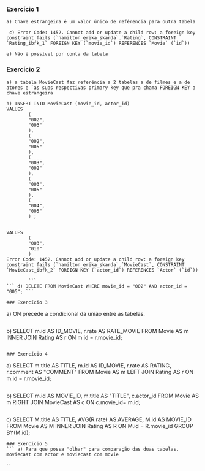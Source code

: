 ### Exercício 1
``` a) Chave estrangeira é um valor único de refêrencia para outra tabela ```

``` c) Error Code: 1452. Cannot add or update a child row: a foreign key constraint fails (`hamilton_erika_skarda`.`Rating`, CONSTRAINT `Rating_ibfk_1` FOREIGN KEY (`movie_id`) REFERENCES `Movie` (`id`))```

```e) Não é possível por conta da tabela ```

### Exercício 2

```a) a tabela MovieCast faz referência a 2 tabelas a de filmes e a de atores e `as suas respectivas primary key que pra chama FOREIGN KEY a chave estrangeira```

``` 
b) INSERT INTO MovieCast (movie_id, actor_id)
VALUES   
        (
        "002",
        "003"
        ),
        (
        "002",
        "005"
        ),
        (
        "003",
        "002"
        ),
        (
        "003",
        "005"
        ),
        (
        "004",
        "005"
        ) ; 
        
```
``` c) INSERT INTO MovieCast (movie_id, actor_id)
VALUES   
        (
        "003",
        "010"
        ) 
Error Code: 1452. Cannot add or update a child row: a foreign key constraint fails (`hamilton_erika_skarda`.`MovieCast`, CONSTRAINT `MovieCast_ibfk_2` FOREIGN KEY (`actor_id`) REFERENCES `Actor` (`id`))

        ``` 
``` d) DELETE FROM MovieCast WHERE movie_id = "002" AND actor_id = "005"; ```

### Exercício 3

```
a) ON precede a condicional da união entre as tabelas.

```
```
b) SELECT m.id AS ID_MOVIE, r.rate AS RATE_MOVIE
FROM Movie AS m
INNER JOIN Rating AS r
ON m.id = r.movie_id;

```

### Exercício 4

```
a) SELECT m.title AS TITLE, m.id AS ID_MOVIE, r.rate AS RATING, r.comment AS "COMMENT"
FROM Movie AS m
LEFT JOIN Rating AS r
ON m.id = r.movie_id;

``` 
```
b) SELECT m.id AS MOVIE_ID, m.title AS "TITLE", c.actor_id 
FROM Movie AS m
RIGHT JOIN MovieCast AS c
ON c.movie_id=  m.id;

```
```
c) SELECT M.title AS TITLE,  AVG(R.rate) AS AVERAGE, M.id AS MOVIE_ID
FROM Movie AS M
INNER JOIN Rating AS R
ON M.id = R.movie_id
GROUP BY(M.id); 

```
### Exercício 5
``` a) Para que possa "olhar" para comparação das duas tabelas, moviecast com actor e moviecast com movie
```
``
